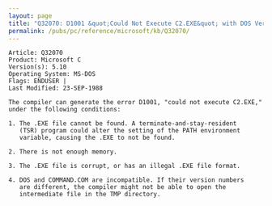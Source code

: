 ```yaml
---
layout: page
title: "Q32070: D1001 &quot;Could Not Execute C2.EXE&quot; with DOS Version 2.10"
permalink: /pubs/pc/reference/microsoft/kb/Q32070/
---
```


	Article: Q32070
	Product: Microsoft C
	Version(s): 5.10
	Operating System: MS-DOS
	Flags: ENDUSER |
	Last Modified: 23-SEP-1988
	
	The compiler can generate the error D1001, "could not execute C2.EXE,"
	under the following conditions:
	
	1. The .EXE file cannot be found. A terminate-and-stay-resident
	   (TSR) program could alter the setting of the PATH environment
	   variable, causing the .EXE to not be found.
	
	2. There is not enough memory.
	
	3. The .EXE file is corrupt, or has an illegal .EXE file format.
	
	4. DOS and COMMAND.COM are incompatible. If their version numbers
	   are different, the compiler might not be able to open the
	   intermediate file in the TMP directory.
